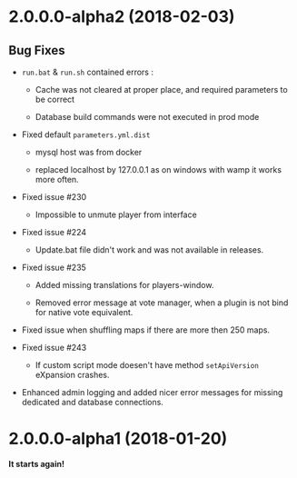 # 2.0.0.0-alpha2 (2018-02-03)

## Bug Fixes



* `run.bat` & `run.sh` contained errors : 

  * Cache was not cleared at proper place, and required parameters to be correct

  * Database build commands were not executed in prod mode

* Fixed default `parameters.yml.dist`

  * mysql host was from docker

  * replaced localhost by 127.0.0.1 as on windows with wamp it works more often.

* Fixed issue #230 

    * Impossible to unmute player from interface

* Fixed issue #224 

    * Update.bat file didn't work and was not available in releases.

* Fixed issue #235

    * Added missing translations for players-window.

    * Removed error message at vote manager, when a plugin is not bind for native vote equivalent.

* Fixed issue when shuffling maps if there are more then 250 maps. 

* Fixed issue #243

    * If custom script mode doesen't have method `setApiVersion` eXpansion crashes.

* Enhanced admin logging and added nicer error messages for missing dedicated and database connections.

# 2.0.0.0-alpha1 (2018-01-20)



**It starts again!**



